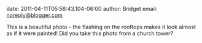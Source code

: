 date: 2011-04-11T05:58:43.104-06:00
author: Bridget
email: noreply@blogger.com

This is a beautiful photo - the flashing on the rooftops makes it look almost
as if it were painted!  Did you take this photo from a church tower?
